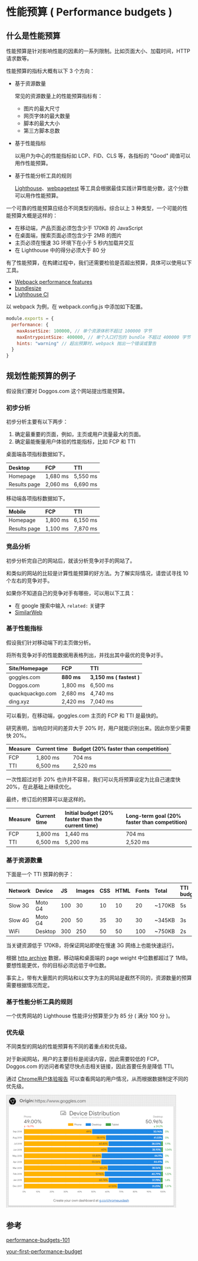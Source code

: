 # 性能预算 ( Performance budgets )

## 什么是性能预算

性能预算是针对影响性能的因素的一系列限制。比如页面大小、加载时间，HTTP 请求数等。

性能预算的指标大概有以下 3 个方向：

* 基于资源数量

  常见的资源数量上的性能预算指标有：

  * 图片的最大尺寸
  * 网页字体的最大数量
  * 脚本的最大大小
  * 第三方脚本总数


* 基于性能指标

  以用户为中心的性能指标如 LCP、FID、CLS 等，各指标的 "Good" 阈值可以用作性能预算。

* 基于性能分析工具的规则

  [Lighthouse](https://developer.chrome.com/docs/lighthouse/overview/)、[webpagetest](https://www.webpagetest.org/) 等工具会根据最佳实践计算性能分数，这个分数可以用作性能预算。

一个可靠的性能预算应结合不同类型的指标。综合以上 3 种类型，一个可能的性能预算大概是这样的：

* 在移动端，产品页面必须包含少于 170KB 的 JavaScript
* 在桌面端，搜索页面必须包含少于 2MB 的图片
* 主页必须在慢速 3G 环境下在小于 5 秒内加载并交互
* 在 Lighthouse 中的得分必须大于 80 分

有了性能预算，在构建过程中，我们还需要检验是否超出预算，具体可以使用以下工具。

- [Webpack performance features](https://webpack.js.org/configuration/performance/)
- [bundlesize](https://github.com/siddharthkp/bundlesize)
- [Lighthouse CI](https://github.com/GoogleChrome/lighthouse-ci)

以 webpack 为例，在 webpack.config.js 中添加如下配置。

```javascript
module.exports = {
  performance: {
    maxAssetSize: 100000, // 单个资源体积不超过 100000 字节
    maxEntrypointSize: 400000, // 单个入口打包的 bundle 不超过 400000 字节
    hints: "warning" // 超出预算时，webpack 抛出一个错误或警告
  }
}
```

## 规划性能预算的例子

假设我们要对 Doggos.com 这个网站提出性能预算。

### 初步分析

初步分析主要有以下两步：

1. 确定最重要的页面，例如，主页或用户流量最大的页面。
2. 确定最能衡量用户体验的性能指标，比如 FCP 和 TTI

桌面端各项指标数据如下。

| Desktop      | FCP      | TTI      |
| :----------- | :------- | :------- |
| Homepage     | 1,680 ms | 5,550 ms |
| Results page | 2,060 ms | 6,690 ms |

移动端各项指标数据如下。

| Mobile       | FCP      | TTI      |
| :----------- | :------- | :------- |
| Homepage     | 1,800 ms | 6,150 ms |
| Results page | 1,100 ms | 7,870 ms |

### 竞品分析

初步分析完自己的网站后，就该分析竞争对手的网站了。

和类似的网站的比较是计算性能预算的好方法。为了解实际情况，请尝试寻找 10 个左右的竞争对手。

如果你不知道自己的竞争对手有哪些，可以用以下工具：

* 在 google 搜索中输入 `related:` 关键字
* [SimilarWeb](https://www.similarweb.com/)

### 基于性能指标

假设我们针对移动端下的主页做分析。

将所有竞争对手的性能数据用表格列出，并找出其中最优的竞争对手。

| Site/Homepage    | FCP        | TTI                      |
| :--------------- | :--------- | :----------------------- |
| goggles.com      | **880 ms** | **3,150 ms ( fastest )** |
| Doggos.com       | 1,800 ms   | 6,500 ms                 |
| quackquackgo.com | 2,680 ms   | 4,740 ms                 |
| ding.xyz         | 2,420 ms   | 7,040 ms                 |

可以看到，在移动端，goggles.com 主页的 FCP 和 TTI 是最快的。

研究表明，当响应时间的差异大于 20% 时，用户就能识别出来。因此你至少需要快 20%。

| Measure | Current time | Budget (20% faster than competition) |
| :------ | :----------- | :----------------------------------- |
| FCP     | 1,800 ms     | 704 ms                               |
| TTI     | 6,500 ms     | 2,520 ms                             |

一次性超过对手 20% 也许并不容易，我们可以先将预算设定为比自己速度快20%，在此基础上继续优化。

最终，修订后的预算可以是这样的。

| Measure | Current time | Initial budget (20% faster than the current time) | Long-term goal (20% faster than competition) |
| :------ | :----------- | :------------------------------------------------ | :------------------------------------------- |
| FCP     | 1,800 ms     | 1,440 ms                                          | 704 ms                                       |
| TTI     | 6,500 ms     | 5,200 ms                                          | 2,520 ms                                     |

### 基于资源数量

下面是一个 TTI 预算的例子：

| Network | Device  | JS   | Images | CSS  | HTML | Fonts | Total  | TTI budget |
| :------ | :------ | :--- | :----- | :--- | :--- | :---- | :----- | :--------- |
| Slow 3G | Moto G4 | 100  | 30     | 10   | 10   | 20    | ~170KB | 5s         |
| Slow 4G | Moto G4 | 200  | 50     | 35   | 30   | 30    | ~345KB | 3s         |
| WiFi    | Desktop | 300  | 250    | 50   | 50   | 100   | ~750KB | 2s         |

当关键资源低于 170KB，将保证网站即使在慢速 3G 网络上也能快速运行。

根据 [http archive](https://httparchive.org/reports/page-weight) 数据，移动端和桌面端的 page weight 中位数都超过了 1MB。要想性能更优，你的目标必须远低于中位数。

事实上，带有大量图片的网站和以文字为主的网站是截然不同的，资源数量的预算需要根据情况而定。

### 基于性能分析工具的规则

一个优秀网站的 Lighthouse 性能评分预算至少为 85 分 ( 满分 100 分 )。

### 优先级

不同类型的网站的性能预算有不同的着重点和优先级。

对于新闻网站，用户的主要目标是阅读内容，因此需要较低的 FCP。Doggos.com 的访问者希望尽快点击相关链接，因此首要任务是降低 TTI。

通过 [Chrome用户体验报告](https://developer.chrome.com/blog/chrome-ux-report-looker-studio-dashboard/) 可以查看网站的用户情况，从而根据数据制定不同的优先级。

<img src="https://raw.githubusercontent.com/yamsfeer/pic-bed/master/ycZwOrFNzjdjquriM9rJ.png" style="zoom:45%;" />

## 参考

[performance-budgets-101](https://web.dev/performance-budgets-101/)

[your-first-performance-budget](https://web.dev/your-first-performance-budget/)
